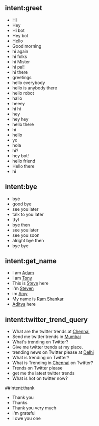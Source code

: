 ## intent:greet
- Hi
- Hey
- Hi bot
- Hey bot
- Hello
- Good morning
- hi again
- hi folks
- hi Mister
- hi pal!
- hi there
- greetings
- hello everybody
- hello is anybody there
- hello robot
- hallo
- heeey
- hi hi
- hey
- hey hey
- hello there
- hi
- hello
- yo
- hola
- hi?
- hey bot!
- hello friend
- Hello there
- hi

## intent:bye
- bye
- good bye
- see you later
- talk to you later
- ttyl
- bye then
- see you later
- see you soon
- alright bye then
- bye bye

## intent:get_name
- I am [Adam](name)
- I am [Tony](name)
- This is [Steve](name) here
- I'm [Steven](name)
- im [Amy](name)
- My name is [Ram Shankar](name)
- [Aditya](name) here

## intent:twitter_trend_query
- What are the twitter trends at [Chennai](location)
- Send me twitter trends in [Mumbai](location)
- What's trending on Twitter?
- Give me twitter trends at my place.
- trending news on Twitter please at [Delhi](location)
- What is trending on Twitter?
- What is Trending in [Chennai](location) on Twitter?
- Trends on Twitter please
- get me the latest twitter trends
- What is hot on twitter now?

##intent:thank
- Thank you
- Thanks
- Thank you very much
- I'm grateful
- I owe you one
